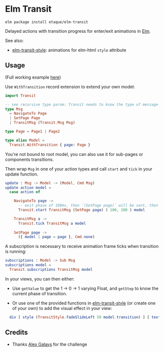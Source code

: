# Elm Transit

    elm package install etaque/elm-transit

Delayed actions with transition progress for enter/exit animations in [Elm](http://elm-lang.org/).

See also:

* [elm-transit-style](http://package.elm-lang.org/packages/etaque/elm-transit-style/latest): animations for elm-html `style` attribute


## Usage

(Full working example [here](https://github.com/etaque/elm-transit/tree/master/example/src))

Use `WithTransition` record extension to extend your own model:

```elm
import Transit

-- see recursive type param: Transit needs to know the type of message it will send delayed
type Msg
  = NavigateTo Page
  | SetPage Page
  | TransitMsg (Transit.Msg Msg)

type Page = Page1 | Page2

type alias Model =
  Transit.WithTransition { page: Page }
```

You're not bound to root model, you can also use it for sub-pages or components transitions.

Then wrap `Msg` in one of your action types and call `start` and
`tick` in your update function.

```elm
update : Msg -> Model -> (Model, Cmd Msg)
update action model =
  case action of

    NavigateTo page ->
      -- exit phase of 100ms, then `(SetPage page)` will be sent, then enter phase of 200ms
      Transit.start TransitMsg (SetPage page) ( 100, 200 ) model

    TransitMsg a ->
      Transit.tick TransitMsg a model
        
    SetPage page ->
      ({ model | page = page }, Cmd.none)
```

A subscription is necessary to receive animation frame ticks when transition is running:

```elm
subscriptions : Model -> Sub Msg
subscriptions model =
  Transit.subscriptions TransitMsg model
```

In your views, you can then either:

* Use `getValue` to get the 1 -> 0 -> 1 varying Float, and `getStep` to know the current phase of transition.

* Or use one of the provided functions in [elm-transit-style](http://package.elm-lang.org/packages/etaque/elm-transit-style/latest) (or create one of your own)
to add the visual effect in your view:

```elm
  div [ style (TransitStyle.fadeSlideLeft 50 model.transition) ] [ text "Some content" ]
```

## Credits

* Thanks [Alex Galays](https://twitter.com/boubiyeah) for the challenge
